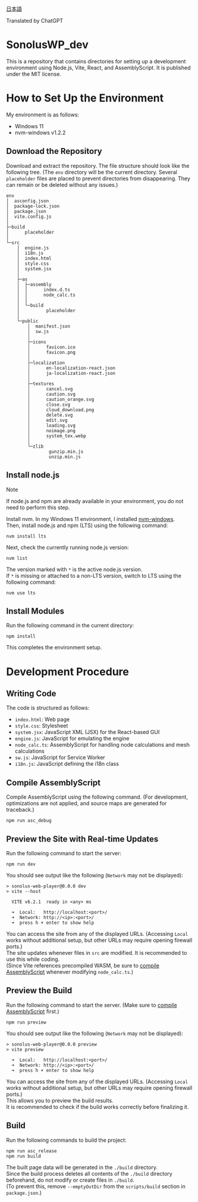[日本語](https://github.com/1217pond/SonolusWP_dev/blob/main/README.md)  
  
Translated by ChatGPT
# SonolusWP\_dev

This is a repository that contains directories for setting up a development environment using Node.js, Vite, React, and AssemblyScript. It is published under the MIT license.

# How to Set Up the Environment

My environment is as follows:

- Windows 11
- nvm-windows v1.2.2

## Download the Repository

Download and extract the repository. The file structure should look like the following tree. (The `env` directory will be the current directory. Several `placeholder` files are placed to prevent directories from disappearing. They can remain or be deleted without any issues.)

```
env
│  asconfig.json
│  package-lock.json
│  package.json
│  vite.config.js
│
├─build
│      placeholder
│
└─src
    │  engine.js
    │  i18n.js
    │  index.html
    │  style.css
    │  system.jsx
    │
    ├─as
    │  ├─assembly
    │  │      index.d.ts
    │  │      node_calc.ts
    │  │
    │  └─build
    │          placeholder
    │
    └─public
        │  manifest.json
        │  sw.js
        │
        ├─icons
        │      favicon.ico
        │      favicon.png
        │
        ├─localization
        │      en-localization-react.json
        │      ja-localization-react.json
        │
        ├─textures
        │      cancel.svg
        │      caution.svg
        │      caution_orange.svg
        │      close.svg
        │      cloud_download.png
        │      delete.svg
        │      edit.svg
        │      loading.svg
        │      noimage.png
        │      system_tex.webp
        │
        └─zlib
                gunzip.min.js
                unzip.min.js
```

## Install node.js

> [!NOTE]
> If node.js and npm are already available in your environment, you do not need to perform this step.

Install nvm. In my Windows 11 environment, I installed [nvm-windows](https://github.com/coreybutler/nvm-windows).\
Then, install node.js and npm (LTS) using the following command:

```
nvm install lts
```

Next, check the currently running node.js version:

```
nvm list
```

The version marked with `*` is the active node.js version.\
If `*` is missing or attached to a non-LTS version, switch to LTS using the following command:

```
nvm use lts
```

## Install Modules

Run the following command in the current directory:

```
npm install
```

This completes the environment setup.

# Development Procedure

## Writing Code

The code is structured as follows:

- `index.html`: Web page
- `style.css`: Stylesheet
- `system.jsx`: JavaScript XML (JSX) for the React-based GUI
- `engine.js`: JavaScript for emulating the engine
- `node_calc.ts`: AssemblyScript for handling node calculations and mesh calculations
- `sw.js`: JavaScript for Service Worker
- `i18n.js`: JavaScript defining the i18n class

## Compile AssemblyScript

Compile AssemblyScript using the following command. (For development, optimizations are not applied, and source maps are generated for traceback.)

```
npm run asc_debug
```

## Preview the Site with Real-time Updates

Run the following command to start the server:

```
npm run dev
```

You should see output like the following (`Network` may not be displayed):

```
> sonolus-web-player@0.0.0 dev
> vite --host

  VITE v6.2.1  ready in <any> ms

  ➜  Local:   http://localhost:<port>/
  ➜  Network: http://<ip>:<port>/
  ➜  press h + enter to show help
```

You can access the site from any of the displayed URLs. (Accessing `Local` works without additional setup, but other URLs may require opening firewall ports.)\
The site updates whenever files in `src` are modified. It is recommended to use this while coding.\
(Since Vite references precompiled WASM, be sure to [compile AssemblyScript](#compile-assemblyscript) whenever modifying `node_calc.ts`.)

## Preview the Build

Run the following command to start the server. (Make sure to [compile AssemblyScript](#compile-assemblyscript) first.)

```
npm run preview
```

You should see output like the following (`Network` may not be displayed):

```
> sonolus-web-player@0.0.0 preview
> vite preview

  ➜  Local:   http://localhost:<port>/
  ➜  Network: http://<ip>:<port>/
  ➜  press h + enter to show help
```

You can access the site from any of the displayed URLs. (Accessing `Local` works without additional setup, but other URLs may require opening firewall ports.)\
This allows you to preview the build results.\
It is recommended to check if the build works correctly before finalizing it.

## Build

Run the following commands to build the project:

```
npm run asc_release
npm run build
```

The built page data will be generated in the `./build` directory.\
Since the build process deletes all contents of the `./build` directory beforehand, do not modify or create files in `./build`.\
(To prevent this, remove `--emptyOutDir` from the `scripts/build` section in `package.json`.)
